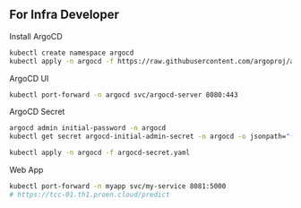 ## For Infra Developer
Install ArgoCD
```bash
kubectl create namespace argocd
kubectl apply -n argocd -f https://raw.githubusercontent.com/argoproj/argo-cd/stable/manifests/install.yaml
```

ArgoCD UI
```bash
kubectl port-forward -n argocd svc/argocd-server 8080:443
```

ArgoCD Secret
```bash
argocd admin initial-password -n argocd
kubectl get secret argocd-initial-admin-secret -n argocd -o jsonpath="{.data.password}" | base64 -d; echo

kubectl apply -n argocd -f argocd-secret.yaml
```

Web App
```bash
kubectl port-forward -n myapp svc/my-service 8081:5000
# https://tcc-01.th1.proen.cloud/predict
```